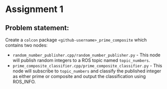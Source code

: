 # Assignment 1
## Problem statement:
Create a `colcon` package `<github-username>_prime_composite` which contains two nodes:

- `random_number_publisher.cpp/random_number_publisher.py` - This node will publish random integers to a ROS topic named `topic_numbers`.
- `prime_composite_classifier.cpp/prime_composite_classifier.py` - This node will subscribe to `topic_numbers` and classify the published integer as either prime or composite and output the classification using ROS_INFO.
